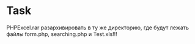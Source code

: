 # Task
PHPExcel.rar разархивировать в ту же директорию, где будут лежать файлы form.php, searching.php и Test.xls!!!
